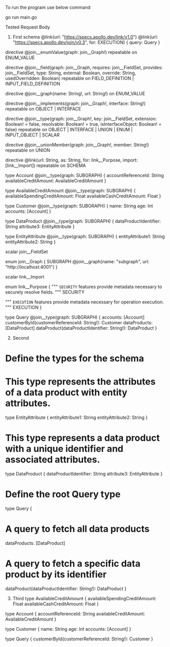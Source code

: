 To  run the program use below command

go run main.go


Tested Request Body
1. First
schema
  @link(url: "https://specs.apollo.dev/link/v1.0")
  @link(url: "https://specs.apollo.dev/join/v0.3", for: EXECUTION)
{
  query: Query
}

directive @join__enumValue(graph: join__Graph!) repeatable on ENUM_VALUE

directive @join__field(graph: join__Graph, requires: join__FieldSet, provides: join__FieldSet, type: String, external: Boolean, override: String, usedOverridden: Boolean) repeatable on FIELD_DEFINITION | INPUT_FIELD_DEFINITION

directive @join__graph(name: String!, url: String!) on ENUM_VALUE

directive @join__implements(graph: join__Graph!, interface: String!) repeatable on OBJECT | INTERFACE

directive @join__type(graph: join__Graph!, key: join__FieldSet, extension: Boolean! = false, resolvable: Boolean! = true, isInterfaceObject: Boolean! = false) repeatable on OBJECT | INTERFACE | UNION | ENUM | INPUT_OBJECT | SCALAR

directive @join__unionMember(graph: join__Graph!, member: String!) repeatable on UNION

directive @link(url: String, as: String, for: link__Purpose, import: [link__Import]) repeatable on SCHEMA

type Account
  @join__type(graph: SUBGRAPH)
{
  accountReferenceId: String
  availableCreditAmount: AvailableCreditAmount
}

type AvailableCreditAmount
  @join__type(graph: SUBGRAPH)
{
  availableSpendingCreditAmount: Float
  availableCashCreditAmount: Float
}

type Customer
  @join__type(graph: SUBGRAPH)
{
  name: String
  age: Int
  accounts: [Account]
}

type DataProduct
  @join__type(graph: SUBGRAPH)
{
  dataProductIdentifier: String
  attribute3: EntityAttribute
}

type EntityAttribute
  @join__type(graph: SUBGRAPH)
{
  entityAttribute1: String
  entityAttribute2: String
}

scalar join__FieldSet

enum join__Graph {
  SUBGRAPH @join__graph(name: "subgraph", url: "http://localhost:4001")
}

scalar link__Import

enum link__Purpose {
  """
  `SECURITY` features provide metadata necessary to securely resolve fields.
  """
  SECURITY

  """
  `EXECUTION` features provide metadata necessary for operation execution.
  """
  EXECUTION
}

type Query
  @join__type(graph: SUBGRAPH)
{
  accounts: [Account]
  customerById(customerReferenceId: String!): Customer
  dataProducts: [DataProduct]
  dataProduct(dataProductIdentifier: String!): DataProduct
}


2. Second
# Define the types for the schema

# This type represents the attributes of a data product with entity attributes.
type EntityAttribute {
  entityAttribute1: String
  entityAttribute2: String
}

# This type represents a data product with a unique identifier and associated attributes.
type DataProduct {
  dataProductIdentifier: String
  attribute3: EntityAttribute
}

# Define the root Query type
type Query {
  # A query to fetch all data products
  dataProducts: [DataProduct]

  # A query to fetch a specific data product by its identifier
  dataProduct(dataProductIdentifier: String!): DataProduct
}

3. Third
type AvailableCreditAmount {
  availableSpendingCreditAmount: Float
  availableCashCreditAmount: Float
}

type Account {
  accountReferenceId: String
  availableCreditAmount: AvailableCreditAmount
}

type Customer {
  name: String
  age: Int
  accounts: [Account]
}

type Query {
  customerById(customerReferenceId: String!): Customer
}



